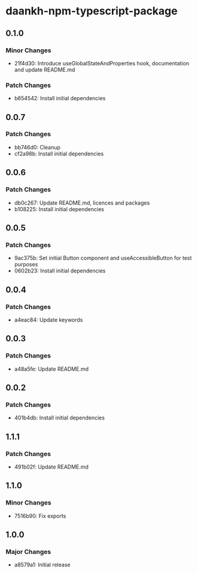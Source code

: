 # daankh-npm-typescript-package

## 0.1.0

### Minor Changes

- 21f4d30: Introduce useGlobalStateAndProperties hook, documentation and update README.md

### Patch Changes

- b654542: Install initial dependencies

## 0.0.7

### Patch Changes

- bb746d0: Cleanup
- cf2a98b: Install initial dependencies

## 0.0.6

### Patch Changes

- db0c267: Update README.md, licences and packages
- b108225: Install initial dependencies

## 0.0.5

### Patch Changes

- 9ac375b: Set initial Button component and useAccessibleButton for test purposes
- 0602b23: Install initial dependencies

## 0.0.4

### Patch Changes

- a4eac84: Update keywords

## 0.0.3

### Patch Changes

- a48a5fe: Update README.md

## 0.0.2

### Patch Changes

- 401b4db: Install initial dependencies

## 1.1.1

### Patch Changes

- 491b02f: Update README.md

## 1.1.0

### Minor Changes

- 7516b90: Fix exports

## 1.0.0

### Major Changes

- a8579a1: Initial release
